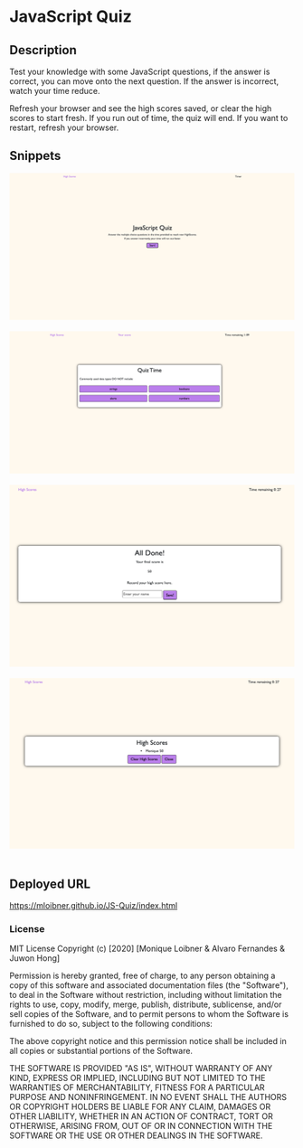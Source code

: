 # JavaScript Quiz

## Description
Test your knowledge with some JavaScript questions, if the answer is correct, you can move onto the next question. If the answer is incorrect, watch your time reduce. 

Refresh your browser and see the high scores saved, or clear the high scores to start fresh. 
If you run out of time, the quiz will end. If you want to restart, refresh your browser. 

## Snippets

<img src="Assets/home.png">

<br>
<br>

<img src = "Assets/quiz.png">

<br>
<br>

<img src = "Assets/scorelog.png">

<br>
<br>

<img src = "Assets/highscores.png">

<br>
<br>

## Deployed URL
https://mloibner.github.io/JS-Quiz/index.html


### License

MIT License
Copyright (c) [2020] [Monique Loibner & Alvaro Fernandes & Juwon Hong]

Permission is hereby granted, free of charge, to any person obtaining a copy of this software and associated documentation files (the "Software"), to deal in the Software without restriction, including without limitation the rights to use, copy, modify, merge, publish, distribute, sublicense, and/or sell copies of the Software, and to permit persons to whom the Software is furnished to do so, subject to the following conditions:

The above copyright notice and this permission notice shall be included in all copies or substantial portions of the Software.

THE SOFTWARE IS PROVIDED "AS IS", WITHOUT WARRANTY OF ANY KIND, EXPRESS OR IMPLIED, INCLUDING BUT NOT LIMITED TO THE WARRANTIES OF MERCHANTABILITY, FITNESS FOR A PARTICULAR PURPOSE AND NONINFRINGEMENT. IN NO EVENT SHALL THE AUTHORS OR COPYRIGHT HOLDERS BE LIABLE FOR ANY CLAIM, DAMAGES OR OTHER LIABILITY, WHETHER IN AN ACTION OF CONTRACT, TORT OR OTHERWISE, ARISING FROM, OUT OF OR IN CONNECTION WITH THE SOFTWARE OR THE USE OR OTHER DEALINGS IN THE SOFTWARE.
